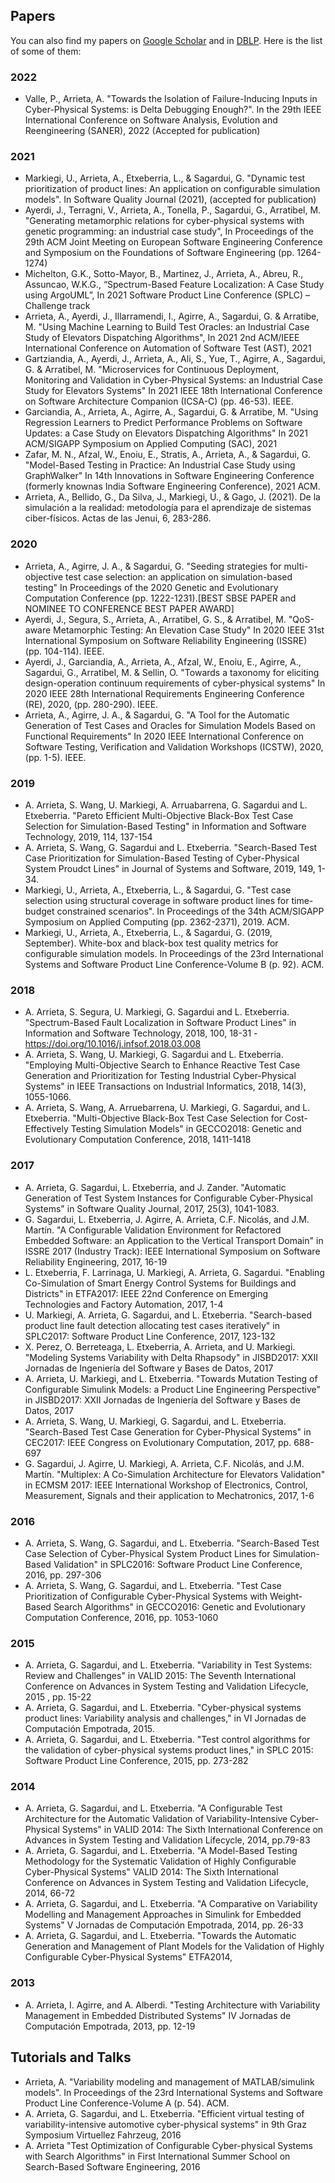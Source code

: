 ## Papers

You can also find my papers on [Google Scholar](https://scholar.google.lu/citations?user=ft06jF4AAAAJ&hl=es&oi=ao) and in [DBLP](https://dblp.org/pid/78/8234.html). Here is the list of some of them:

### 2022
* Valle, P., Arrieta, A. "Towards the Isolation of Failure-Inducing Inputs in Cyber-Physical Systems: is Delta Debugging Enough?". In the 29th IEEE International Conference on Software Analysis, Evolution and Reengineering (SANER), 2022 (Accepted for publication)

### 2021
* Markiegi, U., Arrieta, A., Etxeberria, L., & Sagardui, G. "Dynamic test prioritization of product lines: An application on configurable simulation models". In Software Quality Journal (2021), (accepted for publication)
* Ayerdi, J., Terragni, V., Arrieta, A., Tonella, P., Sagardui, G., Arratibel, M. "Generating metamorphic relations for cyber-physical systems with genetic programming: an industrial case study", In Proceedings of the 29th ACM Joint Meeting on European Software Engineering Conference and Symposium on the Foundations of Software Engineering (pp. 1264-1274)
* Michelton, G.K., Sotto-Mayor, B., Martinez, J., Arrieta, A., Abreu, R., Assuncao, W.K.G., “Spectrum-Based Feature Localization: A Case Study using ArgoUML”, In 2021 Software Product Line Conference (SPLC) – Challenge track
* Arrieta, A., Ayerdi, J., Illarramendi, I., Agirre, A., Sagardui, G. & Arratibe, M. "Using Machine Learning to Build Test Oracles: an Industrial Case Study of Elevators Dispatching Algorithms", In 2021 2nd ACM/IEEE International Conference on Automation of Software Test (AST), 2021
* Gartziandia, A., Ayerdi, J., Arrieta, A., Ali, S., Yue, T., Agirre, A., Sagardui, G. & Arratibel, M. "Microservices for Continuous Deployment, Monitoring and Validation in Cyber-Physical Systems: an Industrial Case Study for Elevators Systems" In 2021 IEEE 18th International Conference on Software Architecture Companion (ICSA-C) (pp. 46-53). IEEE.
* Garciandia, A., Arrieta, A., Agirre, A., Sagardui, G. & Arratibe, M. "Using Regression Learners to Predict Performance Problems on Software Updates: a Case Study on Elevators Dispatching Algorithms" In 2021 ACM/SIGAPP Symposium on Applied Computing (SAC), 2021
* Zafar, M. N., Afzal, W., Enoiu, E., Stratis, A., Arrieta, A., & Sagardui, G. "Model-Based Testing in Practice: An Industrial Case Study using GraphWalker" In 14th Innovations in Software Engineering Conference (formerly knownas India Software Engineering Conference), 2021 ACM.
* Arrieta, A., Bellido, G., Da Silva, J., Markiegi, U., & Gago, J. (2021). De la simulación a la realidad: metodología para el aprendizaje de sistemas ciber-físicos. Actas de las Jenui, 6, 283-286.

### 2020
* Arrieta, A., Agirre, J. A., & Sagardui, G. "Seeding strategies for multi-objective test case selection: an application on simulation-based testing" In Proceedings of the 2020 Genetic and Evolutionary Computation Conference (pp. 1222-1231).[BEST SBSE PAPER and NOMINEE TO CONFERENCE BEST PAPER AWARD]
* Ayerdi, J., Segura, S., Arrieta, A., Arratibel, G. S., & Arratibel, M. "QoS-aware Metamorphic Testing: An Elevation Case Study" In 2020 IEEE 31st International Symposium on Software Reliability Engineering (ISSRE) (pp. 104-114). IEEE.
* Ayerdi, J., Garciandia, A., Arrieta, A., Afzal, W., Enoiu, E., Agirre, A., Sagardui, G., Arratibel, M. & Sellin, O.  "Towards a taxonomy for eliciting design-operation continuum requirements of cyber-physical systems" In 2020 IEEE 28th International Requirements Engineering Conference (RE), 2020, (pp. 280-290). IEEE.
* Arrieta, A., Agirre, J. A., & Sagardui, G. "A Tool for the Automatic Generation of Test Cases and Oracles for Simulation Models Based on Functional Requirements" In 2020 IEEE International Conference on Software Testing, Verification and Validation Workshops (ICSTW), 2020, (pp. 1-5). IEEE.


### 2019

* A. Arrieta, S. Wang, U. Markiegi, A. Arruabarrena, G. Sagardui and L. Etxeberria. "Pareto Efficient Multi-Objective Black-Box Test Case Selection for Simulation-Based Testing" in Information and Software Technology, 2019, 114, 137-154
* A. Arrieta, S. Wang, G. Sagardui and L. Etxeberria. "Search-Based Test Case Prioritization for Simulation-Based Testing of Cyber-Physical System Proudct Lines" in Journal of Systems and Software, 2019, 149, 1-34.
* Markiegi, U., Arrieta, A., Etxeberria, L., & Sagardui, G. "Test case selection using structural coverage in software product lines for time-budget constrained scenarios". In Proceedings of the 34th ACM/SIGAPP Symposium on Applied Computing (pp. 2362-2371), 2019. ACM.
* Markiegi, U., Arrieta, A., Etxeberria, L., & Sagardui, G. (2019, September). White-box and black-box test quality metrics for configurable simulation models. In Proceedings of the 23rd International Systems and Software Product Line Conference-Volume B (p. 92). ACM.



### 2018
* A. Arrieta, S. Segura, U. Markiegi, G. Sagardui and L. Etxeberria. "Spectrum-Based Fault Localization in Software Product Lines" in Information and Software Technology, 2018, 100, 18-31 - https://doi.org/10.1016/j.infsof.2018.03.008
* A. Arrieta, S. Wang, U. Markiegi, G. Sagardui and L. Etxeberria. "Employing Multi-Objective Search to Enhance Reactive Test Case Generation and Prioritization for Testing Industrial Cyber-Physical Systems" in IEEE Transactions on Industrial Informatics, 2018,  14(3), 1055-1066.
* A. Arrieta, S. Wang, A. Arruebarrena, U. Markiegi, G. Sagardui, and L. Etxeberria. "Multi-Objective Black-Box Test Case Selection for Cost-Effectively Testing Simulation Models" in GECCO2018: Genetic and Evolutionary Computation Conference, 2018, 1411-1418



### 2017

* A. Arrieta, G. Sagardui, L. Etxeberria, and J. Zander. "Automatic Generation of Test System Instances for Configurable Cyber-Physical Systems" in Software Quality Journal, 2017,  25(3), 1041-1083.
* G. Sagardui, L. Etxeberria, J. Agirre,  A. Arrieta, C.F. Nicolás, and J.M. Martín. "A Configurable Validation Environment for Refactored Embedded Software: an Application to the Vertical Transport Domain" in ISSRE 2017 (Industry Track): IEEE International Symposium on Software Reliability Engineering, 2017, 16-19
* L. Etxeberria, F. Larrinaga, U. Markiegi, A. Arrieta, G. Sagardui. "Enabling Co-Simulation of Smart Energy Control Systems for Buildings and Districts" in ETFA2017: IEEE 22nd Conference on Emerging Technologies and Factory Automation, 2017, 1-4
* U. Markiegi, A. Arrieta, G. Sagardui, and L. Etxeberria. "Search-based product line fault detection allocating test cases iteratively" in SPLC2017: Software Product Line Conference, 2017, 123-132
* X. Perez, O. Berreteaga, L. Etxeberria, A. Arrieta, and U. Markiegi. "Modeling Systems Variability with Delta Rhapsody" in JISBD2017: XXII Jornadas de Ingeniería del Software y Bases de Datos, 2017
* A. Arrieta, U. Markiegi, and L. Etxeberria. "Towards Mutation Testing of Configurable Simulink Models: a Product Line Engineering Perspective" in JISBD2017: XXII Jornadas de Ingeniería del Software y Bases de Datos, 2017
* A. Arrieta, S. Wang, U. Markiegi, G. Sagardui, and L. Etxeberria. "Search-Based Test Case Generation for Cyber-Physical Systems" in CEC2017: IEEE Congress on Evolutionary Computation, 2017, pp. 688-697
* G. Sagardui, J. Agirre, U. Markiegi, A. Arrieta, C.F. Nicolás, and J.M. Martín. "Multiplex: A Co-Simulation Architecture for Elevators Validation" in ECMSM 2017: IEEE International Workshop of Electronics, Control, Measurement, Signals and their application to Mechatronics, 2017, 1-6


### 2016
* A. Arrieta, S. Wang, G. Sagardui, and L. Etxeberria. "Search-Based Test Case Selection of Cyber-Physical System Product Lines for Simulation-Based Validation" in SPLC2016: Software Product Line Conference, 2016, pp. 297-306
* A. Arrieta, S. Wang, G. Sagardui, and L. Etxeberria. "Test Case Prioritization of Configurable Cyber-Physical Systems with Weight-Based Search Algorithms" in GECCO2016: Genetic and Evolutionary Computation Conference, 2016, pp. 1053-1060


### 2015
* A. Arrieta, G. Sagardui, and L. Etxeberria. "Variability in Test Systems: Review and Challenges" in VALID 2015: The Seventh International Conference on Advances in System Testing and Validation Lifecycle, 2015 , pp. 15-22
* A. Arrieta, G. Sagardui, and L. Etxeberria. "Cyber-physical systems product lines: Variability analysis and challenges," in VI Jornadas de Computación Empotrada, 2015.
* A. Arrieta, G. Sagardui, and L. Etxeberria. "Test control algorithms for the validation of cyber-physical systems product lines," in SPLC 2015: Software Product Line Conference, 2015, pp. 273-282

 
### 2014
* A. Arrieta, G. Sagardui, and L. Etxeberria.  "A Configurable Test Architecture for the Automatic Validation of Variability-Intensive Cyber-Physical Systems" in VALID 2014: The Sixth International Conference on Advances in System Testing and Validation Lifecycle, 2014, pp.79-83
* A. Arrieta, G. Sagardui, and L. Etxeberria. "A Model-Based Testing Methodology for the Systematic Validation of Highly Configurable Cyber-Physical Systems" VALID 2014: The Sixth International Conference on Advances in System Testing and Validation Lifecycle, 2014, 66-72
* A. Arrieta, G. Sagardui, and L. Etxeberria. "A Comparative on Variability Modelling and Management Approaches in Simulink for Embedded Systems" V Jornadas de Computación Empotrada, 2014, pp. 26-33
* A. Arrieta, G. Sagardui, and L. Etxeberria. "Towards the Automatic Generation and Management of Plant Models for the Validation of Highly Configurable Cyber-Physical Systems" ETFA2014, 

### 2013
* A. Arrieta, I. Agirre, and A. Alberdi. "Testing Architecture with Variability Management in Embedded Distributed Systems" IV Jornadas de Computación Empotrada, 2013, pp. 12-19

## Tutorials and Talks

* Arrieta, A. "Variability modeling and management of MATLAB/simulink models". In Proceedings of the 23rd International Systems and Software Product Line Conference-Volume A (p. 54). ACM.
* A. Arrieta, G. Sagardui, and L. Etxeberria. "Efficient virtual testing of variability-intensive automotive cyber-physical systems" in 9th Graz Symposium Virtuellez Fahrzeug, 2016
* A. Arrieta "Test Optimization of Configurable Cyber-physical Systems with Search Algorithms" in First International Summer School on Search-Based Software Engineering, 2016
